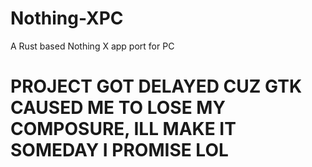 # Nothing-XPC
A Rust based Nothing X app port for PC

# PROJECT GOT DELAYED CUZ GTK CAUSED ME TO LOSE MY COMPOSURE, ILL MAKE IT SOMEDAY I PROMISE LOL
